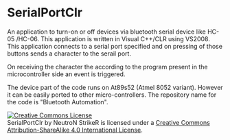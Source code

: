 SerialPortClr
=============

An application to turn-on or off devices via bluetooth serial device like HC-05 /HC-06.
This application is written in Visual C++/CLR using VS2008. This application connects to a serial port specified and on pressing of
those buttons sends a character to the serail port.

On receiving the character the according to the program present in the microcontroller side an event is triggered.

The device part of the code runs on At89s52 (Atmel 8052 variant). However it can be easily ported to other micro-controllers.
The repository name for the code is "Bluetooth Automation".

<a rel="license" href="http://creativecommons.org/licenses/by-sa/4.0/"><img alt="Creative Commons License" style="border-width:0" src="https://i.creativecommons.org/l/by-sa/4.0/88x31.png" /></a><br /><span xmlns:dct="http://purl.org/dc/terms/" property="dct:title">SerialPortClr</span> by <span xmlns:cc="http://creativecommons.org/ns#" property="cc:attributionName">NeutroN StrikeR</span> is licensed under a <a rel="license" href="http://creativecommons.org/licenses/by-sa/4.0/">Creative Commons Attribution-ShareAlike 4.0 International License</a>.

